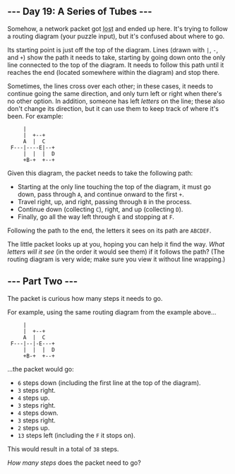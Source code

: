 <style>[title] { text-decoration: underline dotted; }</style>

\--- Day 19: A Series of Tubes ---
----------------------------------

Somehow, a network packet got <span title="I know how fast it's going, but I don't know where it is.">lost</span> and ended up here. It's trying to follow a routing diagram (your puzzle input), but it's confused about where to go.

Its starting point is just off the top of the diagram. Lines (drawn with `|`, `-`, and `+`) show the path it needs to take, starting by going down onto the only line connected to the top of the diagram. It needs to follow this path until it reaches the end (located somewhere within the diagram) and stop there.

Sometimes, the lines cross over each other; in these cases, it needs to continue going the same direction, and only turn left or right when there's no other option. In addition, someone has left _letters_ on the line; these also don't change its direction, but it can use them to keep track of where it's been. For example:

```
     |          
     |  +--+    
     A  |  C    
 F---|----E|--+ 
     |  |  |  D 
     +B-+  +--+ 

```

Given this diagram, the packet needs to take the following path:

*   Starting at the only line touching the top of the diagram, it must go down, pass through `A`, and continue onward to the first `+`.
*   Travel right, up, and right, passing through `B` in the process.
*   Continue down (collecting `C`), right, and up (collecting `D`).
*   Finally, go all the way left through `E` and stopping at `F`.

Following the path to the end, the letters it sees on its path are `ABCDEF`.

The little packet looks up at you, hoping you can help it find the way. _What letters will it see_ (in the order it would see them) if it follows the path? (The routing diagram is very wide; make sure you view it without line wrapping.)

\--- Part Two ---
-----------------

The packet is curious how many steps it needs to go.

For example, using the same routing diagram from the example above...

```
     |          
     |  +--+    
     A  |  C    
 F---|--|-E---+ 
     |  |  |  D 
     +B-+  +--+ 

```

...the packet would go:

*   `6` steps down (including the first line at the top of the diagram).
*   `3` steps right.
*   `4` steps up.
*   `3` steps right.
*   `4` steps down.
*   `3` steps right.
*   `2` steps up.
*   `13` steps left (including the `F` it stops on).

This would result in a total of `38` steps.

_How many steps_ does the packet need to go?